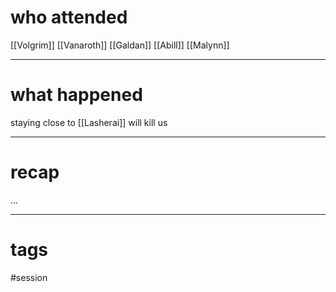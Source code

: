 # who attended

[[Volgrim]]
[[Vanaroth]]
[[Galdan]]
[[Abill]]
[[Malynn]]

---
# what happened

staying close to [[Lasherai]]  will kill us



---
# recap

...

---
# tags

#session